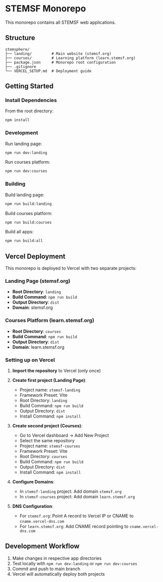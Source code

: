 # STEMSF Monorepo

This monorepo contains all STEMSF web applications.

## Structure

```
stemsphere/
├── landing/         # Main website (stemsf.org)
├── courses/         # Learning platform (learn.stemsf.org)
├── package.json     # Monorepo root configuration
├── .gitignore
└── VERCEL_SETUP.md  # Deployment guide
```

## Getting Started

### Install Dependencies

From the root directory:
```bash
npm install
```

### Development

Run landing page:
```bash
npm run dev:landing
```

Run courses platform:
```bash
npm run dev:courses
```

### Building

Build landing page:
```bash
npm run build:landing
```

Build courses platform:
```bash
npm run build:courses
```

Build all apps:
```bash
npm run build:all
```

## Vercel Deployment

This monorepo is deployed to Vercel with two separate projects:

### Landing Page (stemsf.org)
- **Root Directory**: `landing`
- **Build Command**: `npm run build`
- **Output Directory**: `dist`
- **Domain**: stemsf.org

### Courses Platform (learn.stemsf.org)
- **Root Directory**: `courses`
- **Build Command**: `npm run build`
- **Output Directory**: `dist`
- **Domain**: learn.stemsf.org

### Setting up on Vercel

1. **Import the repository** to Vercel (only once)

2. **Create first project (Landing Page)**:
   - Project name: `stemsf-landing`
   - Framework Preset: Vite
   - Root Directory: `landing`
   - Build Command: `npm run build`
   - Output Directory: `dist`
   - Install Command: `npm install`

3. **Create second project (Courses)**:
   - Go to Vercel dashboard → Add New Project
   - Select the same repository
   - Project name: `stemsf-courses`
   - Framework Preset: Vite
   - Root Directory: `courses`
   - Build Command: `npm run build`
   - Output Directory: `dist`
   - Install Command: `npm install`

4. **Configure Domains**:
   - In `stemsf-landing` project: Add domain `stemsf.org`
   - In `stemsf-courses` project: Add domain `learn.stemsf.org`

5. **DNS Configuration**:
   - For `stemsf.org`: Point A record to Vercel IP or CNAME to `cname.vercel-dns.com`
   - For `learn.stemsf.org`: Add CNAME record pointing to `cname.vercel-dns.com`

## Development Workflow

1. Make changes in respective app directories
2. Test locally with `npm run dev:landing` or `npm run dev:courses`
3. Commit and push to main branch
4. Vercel will automatically deploy both projects

